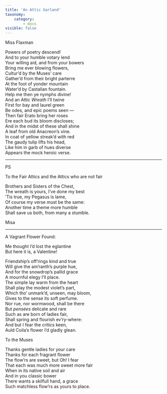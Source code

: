 ```yaml
---
title: 'An Attic Garland'
taxonomy:
    category:
        - docs
visible: false
---
```


<div class="author">Miss Flaxman</div>

Powers of poetry descend!  
And to your humble votary lend  
Your willing aid, and from your bowers  
Bring me ever blowing flowers,  
Cultur’d by the Muses’ care  
Gather’d from their bright parterre  
At the foot of yonder mountain  
Water’d by Castalian fountain.  
Help me then ye nymphs divine!  
And an Attic *Wreath* I’ll twine  
First for bay and laurel green  
Be odes, and epic poems seen —  
Then fair Erato bring her roses  
Ere each bud its bloom discloses;  
And in the midst of these shall shine  
A leaf from old Anacreon’s vine.  
In coat of yellow streak’d with red  
The gaudy tulip lifts his head,  
Like him in garb of hues diverse  
Appears the mock heroic verse.

---

PS  
  
<span class="title">To the Fair Attics and the Attics who are not fair</span>
  
Brothers and Sisters of the Chest,  
The wreath is yours, I’ve done my best  
’Tis true, my Pegasus is lame,  
Of course my verse must be the same:  
Another time a theme more humble  
Shall save us both, from many a stumble.  
  
Misa  

---
  
<span class="title">A Vagrant Flower Found:</span>
  
Me thought I’d lost the eglantine  
But here it is, a Valentine!  
  
Friendship’s off’rings kind and true  
Will give the am’ranth’s purple hue,  
And for the snowdrop’s pallid grace  
A mournful elegy I’ll place.  
The simple lay warm from the heart  
Shall play the modest violet’s part,  
Which tho’ unmark’d, unseen, may bloom,  
Gives to the sense its soft perfume.  
Nor rue, nor wormwood, shall be there  
But *pensées* delicate and rare  
Such as are born of ladies fair,  
Shall spring and flourish ev’ry-where:  
And but I fear the critics keen,  
Auld Coila’s flower I’d gladly glean.  
  
<span class="title">To the Muses  </span>
  
Thanks gentle ladies for your care  
Thanks for each fragrant flower  
The flow’rs are sweet, but Oh! I fear  
That each was much more sweet more fair  
When in its native soil and air  
And in you classic bower  
There wants a skilfull hand, a grace  
Such matchless flow’rs as yours to place.